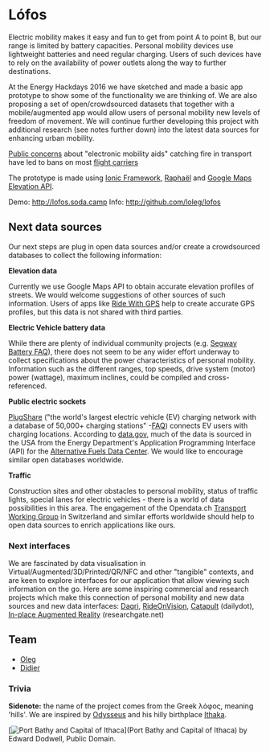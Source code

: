 # Lófos

Electric mobility makes it easy and fun to get from point A to point B, but our range is limited by battery capacities. Personal mobility devices use lightweight batteries and need regular charging. Users of such devices have to rely on the availability of power outlets along the way to further destinations.

At the Energy Hackdays 2016 we have sketched and made a basic app prototype to show some of the functionality we are thinking of. We are also proposing a set of open/crowdsourced datasets that together with a mobile/augmented app would allow users of personal mobility new levels of freedom of movement. We will continue further developing this project with additional research (see notes further down) into the latest data sources for enhancing urban mobility.

[Public concerns](http://bridgeport.dailyvoice.com/news/hoverboard-fires-spark-concerns-about-electric-skateboards/610235/) about "electronic mobility aids" catching fire in transport have led to bans on most [flight carriers](https://www.aircanada.com/en/news/151208.html)

The prototype is made using [Ionic Framework](http://ionicframework.com/docs/), [Raphaël](https://en.wikipedia.org/wiki/Rapha%C3%ABl_(JavaScript_library)) and [Google Maps Elevation API](https://developers.google.com/maps/documentation/elevation/intro).

Demo: http://lofos.soda.camp
Info: http://github.com/loleg/lofos

## Next data sources

Our next steps are plug in open data sources and/or create a crowdsourced databases to collect the following information:

**Elevation data**

Currently we use Google Maps API to obtain accurate elevation profiles of streets. We would welcome suggestions of other sources of such information. Users of apps like [Ride With GPS](https://ridewithgps.com/) help to create accurate GPS profiles, but this data is not shared with third parties.

**Electric Vehicle battery data**

While there are plenty of individual community projects (e.g. [Segway Battery FAQ](http://www.spinfoot.com/SegwayBatteryFAQ.html)), there does not seem to be any wider effort underway to collect specifications about the power characteristics of personal mobility. Information such as the different ranges, top speeds, drive system (motor) power (wattage), maximum inclines, could be compiled and cross-referenced.

**Public electric sockets**

[PlugShare](http://www.plugshare.com/) ("the world's largest electric vehicle (EV) charging network with a database of 50,000+ charging stations" -[FAQ](http://faq.plugshare.com/article/7-why-should-i-use-plugshare)) connects EV users with charging locations. According to [data.gov](https://www.data.gov/energy/blog/who-uses-open-data), much of the data is sourced in the USA from the Energy Department's Application Programming Interface (API) for the [Alternative Fuels Data Center](http://www.afdc.energy.gov/locator/stations/). We would like to encourage similar open databases worldwide.

**Traffic**

Construction sites and other obstacles to personal mobility, status of traffic lights, special lanes for electric vehicles - there is a world of data possibilities in this area. The engagement of the Opendata.ch [Transport Working Group](http://transport.opendata.ch) in Switzerland and similar efforts worldwide should help to open data sources to enrich applications like ours.

### Next interfaces

We are fascinated by data visualisation in Virtual/Augmented/3D/Printed/QR/NFC and other "tangible" contexts, and are keen to explore interfaces for our application that allow viewing such information on the go. Here are some inspiring commercial and research projects which make this connection of personal mobility and new data sources and new data interfaces: [Daqri](http://hardware.daqri.com/), [RideOnVision](https://www.rideonvision.com/), [Catapult](http://www.dailydot.com/technology/augmented-reality-bike-helmet-future-cities-catapult/) (dailydot), [In-place Augmented Reality](https://www.researchgate.net/publication/221221338_In-Place_Augmented_Reality) (researchgate.net)

## Team

- [Oleg](http://loleg.github.io)
- [Didier](http://www.eco-villages.ch/forum/hackathon-2016)

### Trivia

**Sidenote:** the name of the project comes from the Greek λόφος, meaning 'hills'. We are inspired by [Odysseus](http://polasekj.sweb.cz/photo.htm) and his hilly birthplace [Ithaka](https://en.wikipedia.org/wiki/Ithaca).

[![Port Bathy and Capital of Ithaca](https://upload.wikimedia.org/wikipedia/commons/thumb/4/43/Port_Bathy_and_Capital_of_Ithaca.jpg/1200px-Port_Bathy_and_Capital_of_Ithaca.jpg)](Port Bathy and Capital of Ithaca) by Edward Dodwell, Public Domain.
